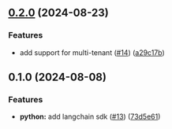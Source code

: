 ## [0.2.0](https://github.com/vm-x-ai/vm-x-ai-sdk/compare/langchain-python-v0.1.0...langchain-python-v0.2.0) (2024-08-23)

### Features

- add support for multi-tenant ([#14](https://github.com/vm-x-ai/vm-x-ai-sdk/issues/14)) ([a29c17b](https://github.com/vm-x-ai/vm-x-ai-sdk/commit/a29c17be51c52cde628b936984499f0a9e2b68c7))

## 0.1.0 (2024-08-08)

### Features

- **python:** add langchain sdk ([#13](https://github.com/vm-x-ai/vm-x-ai-sdk/issues/13)) ([73d5e61](https://github.com/vm-x-ai/vm-x-ai-sdk/commit/73d5e613c06d506cbff29b339182f9ee765c17aa))
